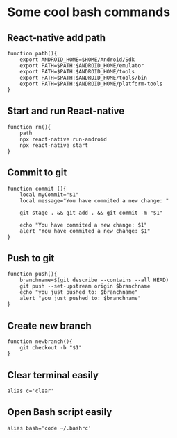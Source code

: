# Some cool bash commands


## React-native add path
```
function path(){
    export ANDROID_HOME=$HOME/Android/Sdk
    export PATH=$PATH:$ANDROID_HOME/emulator
    export PATH=$PATH:$ANDROID_HOME/tools
    export PATH=$PATH:$ANDROID_HOME/tools/bin
    export PATH=$PATH:$ANDROID_HOME/platform-tools
}
```


## Start and run React-native
```
function rn(){
    path
    npx react-native run-android
    npx react-native start
}
```

## Commit to git
```
function commit (){
    local myCommit="$1"
    local message="You have commited a new change: "

    git stage . && git add . && git commit -m "$1"

    echo "You have commited a new change: $1"
    alert "You have commited a new change: $1"
}
```

## Push to git 
```
function push(){
    branchname=$(git describe --contains --all HEAD)
    git push --set-upstream origin $branchname
    echo "you just pushed to: $branchname"
    alert "you just pushed to: $branchname"
}
```

## Create new branch
```
function newbranch(){
    git checkout -b "$1"
}
```

## Clear terminal easily
```
alias c='clear'
```

## Open Bash script easily
```
alias bash='code ~/.bashrc'
```


